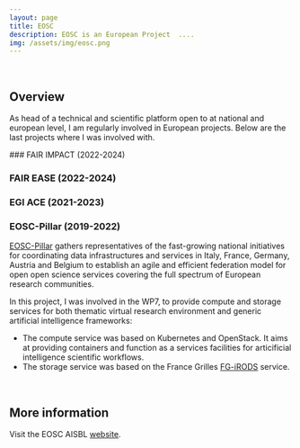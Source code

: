 ```yaml
---
layout: page
title: EOSC
description: EOSC is an European Project  ....
img: /assets/img/eosc.png
---
```


<br />

## Overview

As head of a technical and scientific platform open to at national and european level, I am regularly involved in European projects. Below are
the last projects where I was involved with.

### FAIR IMPACT (2022-2024)

<p>
</p>

### FAIR EASE (2022-2024)

<p>
</p>

### EGI ACE (2021-2023)

<p>
</p>

### EOSC-Pillar (2019-2022)

<p>
<a href="https://www.eosc-pillar.eu/" taget="_blank">EOSC-Pillar</a> gathers
representatives of the fast-growing national initiatives for coordinating
data infrastructures and services in Italy, France, Germany, Austria and
Belgium to establish an agile and efficient federation model for open
open science services covering the full spectrum of European research
communities.
</p>

<p>
In this project, I was involved in the WP7, to provide compute and storage
services for both thematic virtual research environment and generic
artificial intelligence frameworks:
</p>

<ul>
  <li>
    The compute service was based on Kubernetes and OpenStack. It aims at
    providing containers and function as a services facilities for
    articificial intelligence scientific workflows.
  </li>
  <li>
    The storage service was based on the France Grilles
    <a href="http://www.france-grilles.fr/catalogue-de-services/fg-irods/" target="_blank">FG-iRODS</a>
    service.
  </li>
</ul>

<br />

## More information

Visit the EOSC AISBL  [website](https://www.eosc-pillar.eu/). <br />
